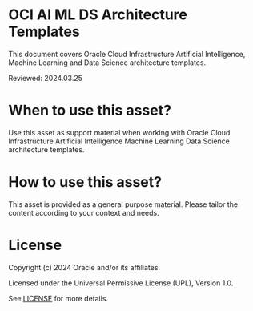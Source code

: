 # OCI AI ML DS Architecture Templates
 
This document covers Oracle Cloud Infrastructure Artificial Intelligence, Machine Learning and Data Science architecture templates.

Reviewed: 2024.03.25
 

# When to use this asset?

Use this asset as support material when working with Oracle Cloud Infrastructure Artificial Intelligence Machine Learning Data Science architecture templates.


# How to use this asset?

This asset is provided as a general purpose material. Please tailor the content according to your context and needs.


# License
 
Copyright (c) 2024 Oracle and/or its affiliates.
 
Licensed under the Universal Permissive License (UPL), Version 1.0.
 
See [LICENSE](https://github.com/oracle-devrel/technology-engineering/blob/main/LICENSE) for more details.
